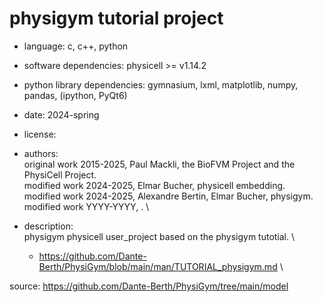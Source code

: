 # physigym tutorial project

+ language: c, c++, python
+ software dependencies: physicell >= v1.14.2
+ python library dependencies: gymnasium, lxml, matplotlib, numpy, pandas, (ipython, PyQt6)
+ date: 2024-spring
+ license: <has to be comatiple with bsb-3-clause>
+ authors: \
    original work 2015-2025, Paul Mackli, the BioFVM Project and the PhysiCell Project. \
    modified work 2024-2025, Elmar Bucher, physicell embedding. \
    modified work 2024-2025, Alexandre Bertin, Elmar Bucher, physigym. \
    modified work YYYY-YYYY, <your name goes here>. \

+ description: \
    physigym physicell user_project based on the physigym tutotial. \
    + https://github.com/Dante-Berth/PhysiGym/blob/main/man/TUTORIAL_physigym.md \

source: https://github.com/Dante-Berth/PhysiGym/tree/main/model
